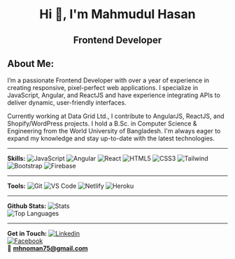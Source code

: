 <h1 align="center">Hi 👋, I'm Mahmudul Hasan</h1>
<h2 align="center">Frontend Developer</h2>

## **About Me:**
I’m a passionate Frontend Developer with over a year of experience in creating responsive, pixel-perfect web applications. I specialize in JavaScript, Angular, and ReactJS and have experience integrating APIs to deliver dynamic, user-friendly interfaces.

Currently working at Data Grid Ltd., I contribute to AngularJS, ReactJS, and Shopify/WordPress projects. I hold a B.Sc. in Computer Science & Engineering from the World University of Bangladesh. I'm always eager to expand my knowledge and stay up-to-date with the latest technologies.

---

**Skills:**
![JavaScript](https://img.shields.io/badge/javascript%20-%23F7DF1E.svg?&style=for-the-badge&logo=javascript&logoColor=white) 
![Angular](https://img.shields.io/badge/Angular-DD0031?style=for-the-badge&logo=angular&logoColor=white) 
![React](https://img.shields.io/badge/React-20232A?style=for-the-badge&logo=react&logoColor=61DAFB) 
![HTML5](https://img.shields.io/badge/html5%20-%23e34f26.svg?&style=for-the-badge&logo=html5&logoColor=white) 
![CSS3](https://img.shields.io/badge/css3%20-%231572B6.svg?&style=for-the-badge&logo=css3&logoColor=white) 
![Tailwind](https://img.shields.io/badge/Tailwind_CSS-38B2AC?style=for-the-badge&logo=tailwind-css&logoColor=white) 
![Bootstrap](https://img.shields.io/badge/Bootstrap-563D7C?style=for-the-badge&logo=bootstrap&logoColor=white) 
![Firebase](https://img.shields.io/badge/Firebase-0396de?style=for-the-badge&logo=firebase&logoColor=yellow) 

---

**Tools:**
![Git](https://img.shields.io/badge/Git-e94e31?style=for-the-badge&logo=git&logoColor=white) 
![VS Code](https://img.shields.io/badge/VS%20CODE-007ACC?style=for-the-badge&logo=visual%20studio%20code&logoColor=white) 
![Netlify](https://img.shields.io/badge/Netlify-00C7B7?style=for-the-badge&logo=netlify&logoColor=white) 
![Heroku](https://img.shields.io/badge/Heroku-430098?style=for-the-badge&logo=heroku&logoColor=white)

---

**Github Stats:**
![Stats](https://github-readme-stats.vercel.app/api?username=mahmudul-noman&theme=darcula&show_icons=true&hide_border=true&count_private=true)  
![Top Languages](https://github-readme-stats.vercel.app/api/top-langs/?username=mahmudul-noman&theme=darcula&show_icons=true&hide_border=true&layout=compact)

---

**Get in Touch:**
[![Linkedin](https://img.shields.io/badge/LinkedIn-0077B5?style=for-the-badge&logo=linkedin&logoColor=white)](https://www.linkedin.com/in/mahmudul-noman/)  
[![Facebook](https://img.shields.io/badge/Facebook-1877F2?style=for-the-badge&logo=facebook&logoColor=white)](https://facebook.com/Engr.MHNoman)  
📧 **mhnoman75@gmail.com**
